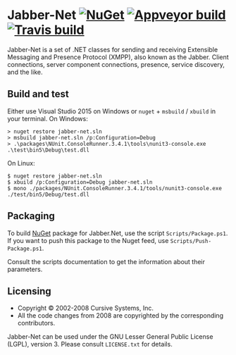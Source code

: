 Jabber-Net [![NuGet][nuget-badge]][nuget] [![Appveyor build][appveyor-badge]][appveyor] [![Travis build][travis-badge]][travis]
==========

Jabber-Net is a set of .NET classes for sending and receiving Extensible
Messaging and Presence Protocol (XMPP), also known as the Jabber. Client
connections, server component connections, presence, service discovery, and the
like.

Build and test
--------------

Either use Visual Studio 2015 on Windows or `nuget` + `msbuild` / `xbuild` in
your terminal. On Windows:

```console
> nuget restore jabber-net.sln
> msbuild jabber-net.sln /p:Configuration=Debug
> .\packages\NUnit.ConsoleRunner.3.4.1\tools\nunit3-console.exe .\test\bin5\Debug\test.dll
```

On Linux:

```console
$ nuget restore jabber-net.sln
$ xbuild /p:Configuration=Debug jabber-net.sln
$ mono ./packages/NUnit.ConsoleRunner.3.4.1/tools/nunit3-console.exe ./test/bin5/Debug/test.dll
```

Packaging
---------

To build [NuGet][nuget] package for Jabber.Net, use the script
`Scripts/Package.ps1`. If you want to push this package to the Nuget feed, use
`Scripts/Push-Package.ps1`.

Consult the scripts documentation to get the information about their parameters.

Licensing
---------

-   Copyright © 2002-2008 Cursive Systems, Inc.
-   All the code changes from 2008 are copyrighted by the corresponding
    contributors.

Jabber-Net can be used under the GNU Lesser General Public License (LGPL),
version 3. Please consult `LICENSE.txt` for details.

[appveyor]: https://ci.appveyor.com/project/ForNeVeR/jabber-net/branch/develop
[nuget]: https://www.nuget.org/packages/jabber-net/
[travis]: https://travis-ci.org/ForNeVeR/jabber-net

[appveyor-badge]: https://ci.appveyor.com/api/projects/status/fpe2djtjucsl89x3/branch/develop?svg=true
[nuget-badge]: https://img.shields.io/nuget/v/jabber-net.svg?maxAge=2592000
[travis-badge]: https://travis-ci.org/ForNeVeR/jabber-net.svg?branch=develop
